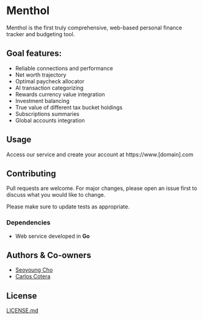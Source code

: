 # Menthol

Menthol is the first truly comprehensive, web-based personal finance tracker and budgeting tool.

## Goal features:
* Reliable connections and performance
* Net worth trajectory
* Optimal paycheck allocator
* AI transaction categorizing
* Rewards currency value integration
* Investment balancing
* True value of different tax bucket holdings
* Subscriptions summaries
* Global accounts integration

## Usage

Access our service and create your account at https://www.[domain].com

## Contributing

Pull requests are welcome. For major changes, please open an issue first
to discuss what you would like to change.

Please make sure to update tests as appropriate.

### Dependencies

* Web service developed in **Go**

## Authors & Co-owners

* [Seoyoung Cho](https://github.com/seoyoungcho213)
* [Carlos Cotera](https://github.com/carlosacj55)


## License
[LICENSE.md](LICENSE.md)
